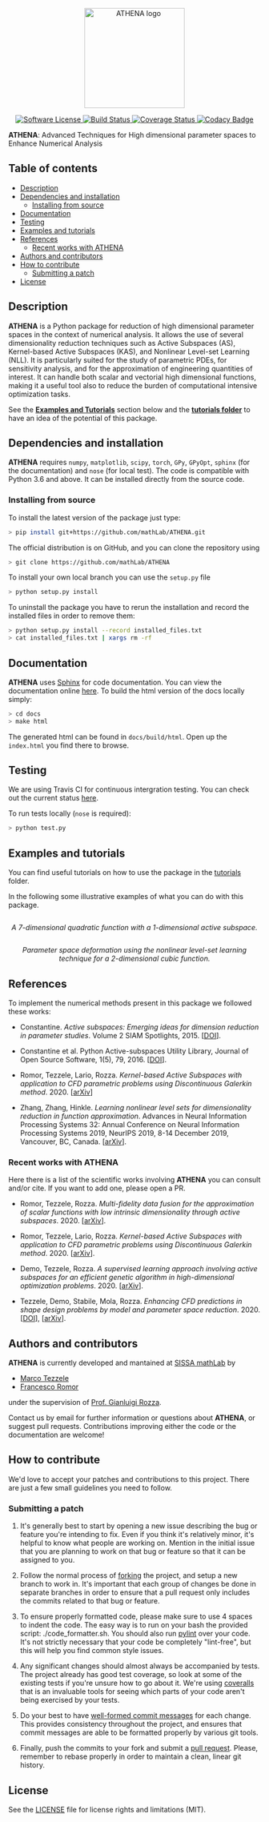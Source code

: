 <p align="center">
  <a href="http://mathlab.github.io/ATHENA/" target="_blank" >
    <img alt="ATHENA logo" src="readme/logo_athena.png" width="200" />
  </a>
</p>
<p align="center">
    <a href="https://github.com/mathLab/ATHENA/blob/master/LICENSE" target="_blank">
        <img alt="Software License" src="https://img.shields.io/badge/license-MIT-brightgreen.svg?style=flat-square">
    </a>
    <a href="https://travis-ci.org/mathLab/ATHENA" target="_blank">
        <img alt="Build Status" src="https://travis-ci.org/mathLab/ATHENA.svg">
    </a>
    <a href="https://coveralls.io/github/mathLab/ATHENA" target="_blank">
        <img alt="Coverage Status" src="https://coveralls.io/repos/github/mathLab/ATHENA/badge.svg">
    </a>
    <a href="https://www.codacy.com/manual/mathLab/ATHENA?utm_source=github.com&amp;utm_medium=referral&amp;utm_content=mathLab/ATHENA&amp;utm_campaign=Badge_Grade" target="_blank">
        <img alt="Codacy Badge" src="https://api.codacy.com/project/badge/Grade/da9bf8c772a74a038f3b44a91748c91b">
    </a>
</p>

**ATHENA**: Advanced Techniques for High dimensional parameter spaces to Enhance Numerical Analysis

## Table of contents
* [Description](#description)
* [Dependencies and installation](#dependencies-and-installation)
	* [Installing from source](#installing-from-source)
* [Documentation](#documentation)
* [Testing](#testing)
* [Examples and tutorials](#examples-and-tutorials)
* [References](#references)
	* [Recent works with ATHENA](#recent-works-with-athena)
* [Authors and contributors](#authors-and-contributors)
* [How to contribute](#how-to-contribute)
	* [Submitting a patch](#submitting-a-patch) 
* [License](#license)

## Description
**ATHENA** is a Python package for reduction of high dimensional parameter spaces in the context of numerical analysis. It allows the use of several dimensionality reduction techniques such as Active Subspaces (AS), Kernel-based Active Subspaces (KAS), and Nonlinear Level-set Learning (NLL). It is particularly suited for the study of parametric PDEs, for sensitivity analysis, and for the approximation of engineering quantities of interest. It can handle both scalar and vectorial high dimensional functions, making it a useful tool also to reduce the burden of computational intensive optimization tasks. 

See the [**Examples and Tutorials**](#examples-and-tutorials) section below and the [**tutorials folder**](tutorials/README.md) to have an idea of the potential of this package.


## Dependencies and installation
**ATHENA** requires `numpy`, `matplotlib`, `scipy`, `torch`, `GPy`, `GPyOpt`, `sphinx` (for the documentation) and `nose` (for local test). The code is compatible with Python 3.6 and above. It can be installed directly from the source code.


### Installing from source
To install the latest version of the package just type:
```bash
> pip install git+https://github.com/mathLab/ATHENA.git
```

The official distribution is on GitHub, and you can clone the repository using
```bash
> git clone https://github.com/mathLab/ATHENA
```

To install your own local branch you can use the `setup.py` file
```bash
> python setup.py install
```

To uninstall the package you have to rerun the installation and record the installed files in order to remove them:

```bash
> python setup.py install --record installed_files.txt
> cat installed_files.txt | xargs rm -rf
```

## Documentation
**ATHENA** uses [Sphinx](http://www.sphinx-doc.org/en/stable/) for code documentation. You can view the documentation online [here](http://mathlab.github.io/ATHENA/). To build the html version of the docs locally simply:

```bash
> cd docs
> make html
```

The generated html can be found in `docs/build/html`. Open up the `index.html` you find there to browse.


## Testing

We are using Travis CI for continuous intergration testing. You can check out the current status [here](https://travis-ci.org/mathLab/ATHENA).

To run tests locally (`nose` is required):

```bash
> python test.py
```

## Examples and tutorials
You can find useful tutorials on how to use the package in the [tutorials](tutorials/README.md) folder. 

In the following some illustrative examples of what you can do with this package.

<p align="center">
<img src="readme/as_video.gif" alt>
</p>
<p align="center">
<em>A 7-dimensional quadratic function with a 1-dimensional active subspace.</em>
</p>

<p align="center">
<img src="readme/nll_video.gif" alt>
</p>
<p align="center">
<em>Parameter space deformation using the nonlinear level-set learning technique for a 2-dimensional cubic function.</em>
</p>

## References
To implement the numerical methods present in this package we followed these works:

* Constantine. *Active subspaces: Emerging ideas for dimension reduction in parameter studies*. Volume 2 SIAM Spotlights, 2015. [[DOI](https://doi.org/10.1137/1.9781611973860)].

* Constantine et al. Python Active-subspaces Utility Library, Journal of Open Source Software, 1(5), 79, 2016. [[DOI](https://doi.org/10.21105/joss.00079)].

* Romor, Tezzele, Lario, Rozza. *Kernel-based Active Subspaces with application to CFD parametric problems using Discontinuous Galerkin method*. 2020. [[arXiv](https://arxiv.org/abs/2008.12083)]

* Zhang, Zhang, Hinkle. *Learning nonlinear level sets for dimensionality reduction in function approximation*. Advances in Neural Information Processing Systems 32: Annual Conference on Neural Information Processing Systems 2019, NeurIPS 2019, 8-14 December 2019, Vancouver, BC, Canada. [[arXiv](https://arxiv.org/abs/1902.10652)].


### Recent works with ATHENA
Here there is a list of the scientific works involving **ATHENA** you can consult and/or cite. If you want to add one, please open a PR.

* Romor, Tezzele, Rozza. *Multi-fidelity data fusion for the approximation of scalar functions with low intrinsic dimensionality through active subspaces*. 2020. [[arXiv](https://arxiv.org/abs/2010.08349)].

* Romor, Tezzele, Lario, Rozza. *Kernel-based Active Subspaces with application to CFD parametric problems using Discontinuous Galerkin method*. 2020. [[arXiv](https://arxiv.org/abs/2008.12083)].

* Demo, Tezzele, Rozza. *A supervised learning approach involving active subspaces for an efficient genetic algorithm in high-dimensional optimization problems*. 2020. [[arXiv](https://arxiv.org/abs/2006.07282)].

* Tezzele, Demo, Stabile, Mola, Rozza. *Enhancing CFD predictions in shape design problems by model and parameter space reduction*. 2020. [[DOI](https://doi.org/10.1186/s40323-020-00177-y)], [[arXiv](https://arxiv.org/abs/2001.05237)].


## Authors and contributors
**ATHENA** is currently developed and mantained at [SISSA mathLab](http://mathlab.sissa.it/) by
* [Marco Tezzele](mailto:marcotez@gmail.com)
* [Francesco Romor](mailto:francesco.romor@gmail.com)

under the supervision of [Prof. Gianluigi Rozza](mailto:gianluigi.rozza@sissa.it).

Contact us by email for further information or questions about **ATHENA**, or suggest pull requests. Contributions improving either the code or the documentation are welcome!


## How to contribute
We'd love to accept your patches and contributions to this project. There are just a few small guidelines you need to follow.

### Submitting a patch

  1. It's generally best to start by opening a new issue describing the bug or
     feature you're intending to fix.  Even if you think it's relatively minor,
     it's helpful to know what people are working on.  Mention in the initial
     issue that you are planning to work on that bug or feature so that it can
     be assigned to you.

  2. Follow the normal process of [forking][] the project, and setup a new
     branch to work in.  It's important that each group of changes be done in
     separate branches in order to ensure that a pull request only includes the
     commits related to that bug or feature.

  3. To ensure properly formatted code, please make sure to use 4
     spaces to indent the code. The easy way is to run on your bash the provided
     script: ./code_formatter.sh. You should also run [pylint][] over your code.
     It's not strictly necessary that your code be completely "lint-free",
     but this will help you find common style issues.

  4. Any significant changes should almost always be accompanied by tests.  The
     project already has good test coverage, so look at some of the existing
     tests if you're unsure how to go about it. We're using [coveralls][] that
     is an invaluable tools for seeing which parts of your code aren't being
     exercised by your tests.

  5. Do your best to have [well-formed commit messages][] for each change.
     This provides consistency throughout the project, and ensures that commit
     messages are able to be formatted properly by various git tools.

  6. Finally, push the commits to your fork and submit a [pull request][]. Please,
     remember to rebase properly in order to maintain a clean, linear git history.

[forking]: https://help.github.com/articles/fork-a-repo
[pylint]: https://www.pylint.org/
[coveralls]: https://coveralls.io
[well-formed commit messages]: http://tbaggery.com/2008/04/19/a-note-about-git-commit-messages.html
[pull request]: https://help.github.com/articles/creating-a-pull-request


## License

See the [LICENSE](LICENSE.rst) file for license rights and limitations (MIT).
